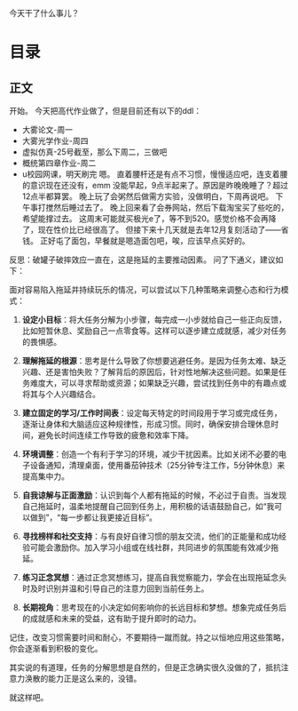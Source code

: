 今天干了什么事儿？

# 目录

## 正文
开始。
今天把高代作业做了，但是目前还有以下的ddl：
- 大雾论文-周一
- 大雾光学作业-周四
- 虚拟仿真-25号截至，那么下周二，三做吧
- 概统第四章作业-周二
- u校园网课，明天刷完
嗯。
直着腰杆还是有点不习惯，慢慢适应吧，连支着腰的意识现在还没有，emm
没能早起，9点半起来了。原因是昨晚晚睡了？超过12点半都算罢。
晚上玩了会粥然后做需方实验，没做明白，下周再说吧。
下午事打搅然后睡过去了。
晚上回来看了会券网站，然后下载淘宝买了些吃的，希望能撑过去。
这周末可能就买极光e了，等不到520。感觉价格不会再降了，现在性价比已经很高了。
但接下来十几天就是去年12月复刻活动了——省钱。
正好屯了面包，早餐就是嗯造面包吧，唉，应该早点买好的。

反思：破罐子破摔效应一直在，这是拖延的主要推动因素。
问了下通义，建议如下：

面对容易陷入拖延并持续玩乐的情况，可以尝试以下几种策略来调整心态和行为模式：

1. **设定小目标**：将大任务分解为小步骤，每完成一小步就给自己一些正向反馈，比如短暂休息、奖励自己一点零食等。这样可以逐步建立成就感，减少对任务的畏惧感。

2. **理解拖延的根源**：思考是什么导致了你想要逃避任务。是因为任务太难、缺乏兴趣、还是害怕失败？了解背后的原因后，针对性地解决这些问题。如果是任务难度大，可以寻求帮助或资源；如果缺乏兴趣，尝试找到任务中的有趣点或将其与个人兴趣结合。

3. **建立固定的学习/工作时间表**：设定每天特定的时间段用于学习或完成任务，逐渐让身体和大脑适应这种规律性，形成习惯。同时，确保安排合理休息时间，避免长时间连续工作导致的疲惫和效率下降。

4. **环境调整**：创造一个有利于学习的环境，减少干扰因素。比如关闭不必要的电子设备通知，清理桌面，使用番茄钟技术（25分钟专注工作，5分钟休息）来提高集中力。

5. **自我谅解与正面激励**：认识到每个人都有拖延的时候，不必过于自责。当发现自己拖延时，温柔地提醒自己回到任务上，用积极的话语鼓励自己，如“我可以做到”，“每一步都让我更接近目标”。

6. **寻找榜样和社交支持**：与有良好自律习惯的朋友交流，他们的正能量和成功经验可能会激励你。加入学习小组或在线社群，共同进步的氛围能有效减少拖延。

7. **练习正念冥想**：通过正念冥想练习，提高自我觉察能力，学会在出现拖延念头时及时识别并温和引导自己的注意力回到当前任务上。

8. **长期视角**：思考现在的小决定如何影响你的长远目标和梦想。想象完成任务后的成就感和未来的受益，这有助于提升即时的动力。

记住，改变习惯需要时间和耐心，不要期待一蹴而就。持之以恒地应用这些策略，你会逐渐看到积极的变化。

其实说的有道理，任务的分解思想是自然的，但是正念确实很久没做的了，抵抗注意力涣散的能力正是这么来的，没错。

就这样吧。